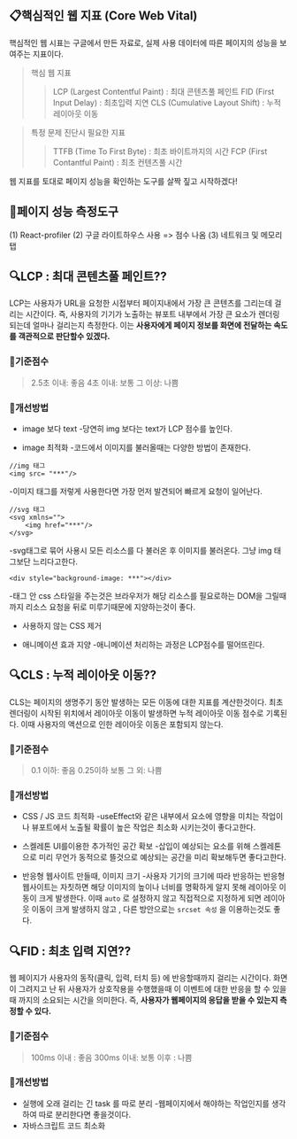 ## 📋핵심적인 웹 지표 (Core Web Vital)

핵심적인 웹 시표는 구글에서 만든 자료로, 실제 사용 데이터에 따른 페이지의 성능을 보여주는 지표이다.

> 핵심 웹 지표
>
> > LCP (Largest Contentful Paint) : 최대 콘텐츠풀 페인트
> > FID (First Input Delay) : 최초입력 지연
> > CLS (Cumulative Layout Shift) : 누적 레이아웃 이동

> 특정 문제 진단시 필요한 지표
>
> > TTFB (Time To First Byte) : 최초 바이트까지의 시간
> > FCP (First Contantful Paint) : 최초 컨텐츠풀 시간

웹 지표를 토대로 페이지 성능을 확인하는 도구를 살짝 짚고 시작하겠다!

## 🔧페이지 성능 측정도구

(1) React-profiler
(2) 구글 라이트하우스 사용 => 점수 나옴
(3) 네트워크 및 메모리 탭

## 🔍LCP : 최대 콘텐츠풀 페인트??

LCP는 사용자가 URL을 요청한 시접부터 페이지내에서 가장 큰 콘텐츠를 그리는데 걸리는 시간이다.
즉, 사용자의 기기가 노출하는 뷰포트 내부에서 가장 큰 요소가 렌더링 되는데 얼마나 걸리는지 측정한다.
이는 **사용자에게 페이지 정보를 화면에 전달하는 속도를 객관적으로 판단할수 있겠다.**

### 📎기준점수

> 2.5초 이내: 좋음
> 4초 이내: 보통
> 그 이상: 나쁨

### 📎개선방법

-   image 보다 text -당연히 img 보다는 text가 LCP 점수를 높인다.

-   image 최적화 -코드에서 이미지를 불러올때는 다양한 방법이 존재한다.

```
//img 태그
<img src= "***"/>

```

-이미지 태그를 저렇게 사용한다면 가장 먼저 발견되어 빠르게 요청이 일어난다.

```
//svg 태그
<svg xmlns="">
	<img href="***"/>
</svg>
```

-svg태그로 묶어 사용시 모든 리소스를 다 불러온 후 이미지를 불러온다. 그냥 img 태그보단 느리다고한다.

```
<div style="background-image: ***"></div>
```

-태그 안 css 스타일을 주는것은 브라우저가 해당 리소스를 필요로하는 DOM을 그릴때까지 리소스 요청을 뒤로 미루기때문에 지양하는것이 좋다.

-   사용하지 않는 CSS 제거

-   애니메이션 효과 지양 -애니메이션 처리하는 과정은 LCP점수를 떨어뜨린다.

## 🔍CLS : 누적 레이아웃 이동??

CLS는 페이지의 생명주기 동안 발생하는 모든 이동에 대한 지표를 계산한것이다.
최초 렌더링이 시작된 위치에서 레이아웃 이동이 발생하면 누적 레이아웃 이동 점수로 기록된다.
이때 사용자의 액션으로 인한 레이아웃 이동은 포함되지 않는다.

### 📎기준점수

> 0.1 이하: 좋음
> 0.25이하 보통
> 그 외: 나쁨

### 📎개선방법

-   CSS / JS 코드 최적화
    -useEffect와 같은 내부에서 요소에 영향을 미치는 작업이나 뷰포트에서 노출될 확률이 높은 작업은 최소화 시키는것이 좋다고한다.

-   스켈레톤 UI를이용한 추가적인 공간 확보 -삽입이 예상되는 요소를 위해 스켈레톤으로 미리 무언가 동적으로 뜰것으로 예상되는 공간을 미리 확보해두면 좋다고한다.

-   반응형 웹사이트 만들때, 이미지 크기 -사용자 기기의 크기에 따라 반응하는 반응형 웹사이트는 자칫하면 해당 이미지의 높이나 너비를 명확하게 알지 못해 레이아웃 이동이 크게 발생한다. 이때 `auto` 로 설정하지 않고 직접적으로 지정하게 되면 레이아웃 이동이 크게 발생하지 않고 , 다른 방안으로는 `srcset 속성` 을 이용하는것도 좋다.

## 🔍FID : 최초 입력 지연??

웹 페이지가 사용자의 동작(클릭, 입력, 터치 등) 에 반응할때까지 걸리는 시간이다.
화면이 그려지고 난 뒤 사용자가 상호작용을 수행했을때 이 이벤트에 대한 반응을 할 수 있을때 까지의 소요되는 시간을 의미한다.
즉, **사용자가 웹페이지의 응답을 받을 수 있는지 측정할 수 있다.**

### 📎기준점수

> 100ms 이내 : 좋음
> 300ms 이내: 보통
> 이후 : 나쁨

### 📎개선방법

-   실행에 오래 걸리는 긴 task 를 따로 분리 -웹페이지에서 해야하는 작업인지를 생각하여 따로 분리한다면 좋을것이다.
-   자바스크립트 코드 최소화
